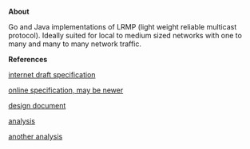 **About**

Go and Java implementations of LRMP (light weight reliable multicast protocol).
Ideally suited for local to medium sized networks with one to many and many to many network traffic.

**References**

[internet draft specification](doc/draft-liao-lrmp-00.txt)

[online specification, may be newer](https://tools.ietf.org/html/draft-liao-lrmp-00)

[design document](http://citeseerx.ist.psu.edu/viewdoc/download?doi=10.1.1.608.6403&rep=rep1&type=pdf)

[analysis](http://citeseerx.ist.psu.edu/viewdoc/download?doi=10.1.1.27.9694&rep=rep1&type=pdf)

[another analysis](http://padis.uniroma1.it/bitstream/10805/656/1/LombardiFlavio122.pdf)